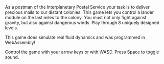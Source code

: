 As a postman of the Interplanetary Postal Service your task is to deliver precious mails to our distant colonies. This game lets you control a lander module 
on the last miles to the colony. You must not only fight against gravity, but also against dangerous winds. Play through 8 uniquely designed levels.

This game does simulate real fluid dynamics and was programmed in WebAssembly!

Control the game with your arrow keys or with WASD. Press Space to toggle sound.